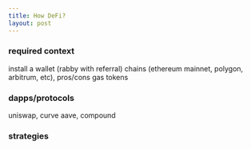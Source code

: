 ```yaml
---
title: How DeFi?
layout: post
---
```




### required context

install a wallet (rabby with referral)
chains (ethereum mainnet, polygon, arbitrum, etc), pros/cons
gas tokens

### dapps/protocols

uniswap, curve
aave, compound

### strategies
